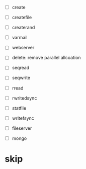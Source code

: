- [ ] create
- [ ] createfile
- [ ] createrand
- [ ] varmail
- [ ] webserver

- [ ] delete: remove parallel allcoation
- [ ] seqread
- [ ] seqwrite
- [ ] rread
- [ ] rwritedsync
- [ ] statfile
- [ ] writefsync
- [ ] fileserver
- [ ] mongo


# skip 


